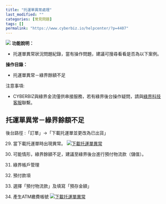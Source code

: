 ```yaml
---
title: "托運單異常處理"
last_modified: ""
categories: [常見問題]
tags: []
permalink: "https://www.cyberbiz.io/helpcenter/?p=4407"
---
```


![](https://www.cyberbiz.io/support/wp-content/uploads/2021/08/全版本.png)
**功能說明：**  

* 托運單異常狀況問題紀錄，當有操作問題，建議可搜尋看看是否為以下案例。

**操作目錄：**

* 托運單異常－綠界餘額不足

注意事項:  

* CYBERBIZ與綠界金流僅供串接服務，若有綠界後台操作疑問，請與[綠界科技客服](https://www.ecpay.com.tw/)聯繫。

## 托運單異常－綠界餘額不足

後台路徑 :「訂單」→「下載托運單並更改為已出貨」  


29. 當下載托運單時出現異常。
[![下載托運單異常](https://www.cyberbiz.io/support/wp-content/uploads/下載托運單異常1.png)](https://www.cyberbiz.io/support/wp-content/uploads/下載托運單異常1.png)  

30. 可能情形，綠界餘額不足，建議至綠界後台進行預付物流款（儲值）。
1. 綠界帳戶管理
2. 預付款項
3. 選擇「預付物流款」及填寫「預存金額」
4. 產生ATM繳費帳號
[![下載托運單異常](https://www.cyberbiz.io/support/wp-content/uploads/下載托運單異常2.png)](https://www.cyberbiz.io/support/wp-content/uploads/下載托運單異常2.png)  

